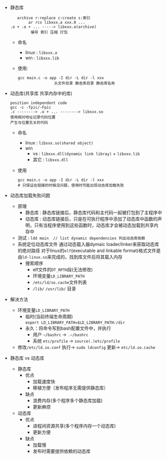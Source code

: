 * 静态库
    
    ```shell
       archive r:replace c:create s:索引
            ar rcs libxxx.a xxx.0 ...
    .o + .o + ... -----> libxxx.a(archive)
             编号 索引 压缩 打包
    ```
    
    * 命名
        * linux : `libxxx.a`
        * win : `libxxx.lib`
    * 使用:
    
        ```shell
        gcc main.c -o app -I dir -L dir -l xxx
                        头文件目录 静态库目录 静态库名称
        ```
     
* 动态库(共享库 共享内存中的库)
    
    ```shell
    position independent code
    gcc -c -fpic/-Fpic
    .c --------> .o + ... --------> libxxx.so
    使用相对地址记录代码位置
    产生与位置无关的代码
    ```
    
    * 命名
        * linux : `libxxx.so(shared object)`
        * win
            * vs : `libxxx.dll(dynamic link libray)` + `libxxx.lib`
            * 其它 : `libxxx.dll`
    
    * 使用
        
        ```shell
        gcc main.c -o app -I dir -L dir -l xxx
        # 只保证在链接的时候没问题，使用时可能出现动态库加载失败
        ```
        
* 动态库加载失败问题
    * 原理
        * 静态库 : 静态库链接后，静态库代码和主代码一起被打包到了主程序中
        * 动态库 : 动态库链接后，只是在可执行程序中添加了动态库中函数的声明，只有当程序使用到这些函数时，动态库才会被动态加载到共享内存中
    * 测试 : `ldd main  // list dynamic dependencies 列出动态库依赖`
    * 系统定位动态库文件
        通过动态载入器dymaic loader/linker来获取动态库的绝对路径
        对于linux的`elf`(executable and linkable format)格式文件是由`ld-linux.so`来完成的，找到库文件后将其载入内存
        * 搜索顺序
            * elf文件的`DT_RPTH`段(无法修改)
            * 环境变量`LD_LIBRARY_PATH`
            * `/etc/ld/so.cache`文件列表
            * `/lib/`  `/usr/lib/` 目录
    
* 解决方法
    * 环境变量`LD_LIBRARY_PATH`
        * 临时(当前终端生命周期)    
            `export LD_LIBRARY_PATH=$LD_LIBRARY_PATH:/dir`
        * 永久：将命令写到bash配置文件中，并执行
            * 用户 `~/bashrc` -> `.~/bashrc`
            * 系统 `etc/profile` -> `source(.)etc/profile`
    * 修改`/etc/ld.so.conf` 执行-> `sudo ldconfig` 更新-> `etc/ld.so.cache`

* 静态库 vs 动态库
    * 静态库
        * 优点
            * 加载速度快
            * 移植方便（发布程序无需提供静态库）
        * 缺点
            * 浪费内存(多个程序多个静态库加载)
            * 更新麻烦
    * 动态库
        * 优点
            * 进程间资源共享(多个程序内存一个动态库)
            * 更新方便
        * 缺点
            * 加载慢
            * 发布时需要提供依赖的动态库